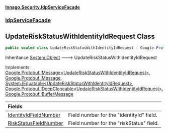 #### [Innago\.Security\.IdpServiceFacade](../../index.md 'index')
### [IdpServiceFacade](../index.md 'IdpServiceFacade')

## UpdateRiskStatusWithIdentityIdRequest Class

```csharp
public sealed class UpdateRiskStatusWithIdentityIdRequest : Google.Protobuf.IMessage<IdpServiceFacade.UpdateRiskStatusWithIdentityIdRequest>, Google.Protobuf.IMessage, System.IEquatable<IdpServiceFacade.UpdateRiskStatusWithIdentityIdRequest>, Google.Protobuf.IDeepCloneable<IdpServiceFacade.UpdateRiskStatusWithIdentityIdRequest>, Google.Protobuf.IBufferMessage
```

Inheritance [System\.Object](https://learn.microsoft.com/en-us/dotnet/api/system.object 'System\.Object') &#129106; UpdateRiskStatusWithIdentityIdRequest

Implements [Google\.Protobuf\.IMessage&lt;](https://learn.microsoft.com/en-us/dotnet/api/google.protobuf.imessage-1 'Google\.Protobuf\.IMessage\`1')[UpdateRiskStatusWithIdentityIdRequest](index.md 'IdpServiceFacade\.UpdateRiskStatusWithIdentityIdRequest')[&gt;](https://learn.microsoft.com/en-us/dotnet/api/google.protobuf.imessage-1 'Google\.Protobuf\.IMessage\`1'), [Google\.Protobuf\.IMessage](https://learn.microsoft.com/en-us/dotnet/api/google.protobuf.imessage 'Google\.Protobuf\.IMessage'), [System\.IEquatable&lt;](https://learn.microsoft.com/en-us/dotnet/api/system.iequatable-1 'System\.IEquatable\`1')[UpdateRiskStatusWithIdentityIdRequest](index.md 'IdpServiceFacade\.UpdateRiskStatusWithIdentityIdRequest')[&gt;](https://learn.microsoft.com/en-us/dotnet/api/system.iequatable-1 'System\.IEquatable\`1'), [Google\.Protobuf\.IDeepCloneable&lt;](https://learn.microsoft.com/en-us/dotnet/api/google.protobuf.ideepcloneable-1 'Google\.Protobuf\.IDeepCloneable\`1')[UpdateRiskStatusWithIdentityIdRequest](index.md 'IdpServiceFacade\.UpdateRiskStatusWithIdentityIdRequest')[&gt;](https://learn.microsoft.com/en-us/dotnet/api/google.protobuf.ideepcloneable-1 'Google\.Protobuf\.IDeepCloneable\`1'), [Google\.Protobuf\.IBufferMessage](https://learn.microsoft.com/en-us/dotnet/api/google.protobuf.ibuffermessage 'Google\.Protobuf\.IBufferMessage')

| Fields | |
| :--- | :--- |
| [IdentityIdFieldNumber](IdentityIdFieldNumber.md 'IdpServiceFacade\.UpdateRiskStatusWithIdentityIdRequest\.IdentityIdFieldNumber') | Field number for the "identityId" field\. |
| [RiskStatusFieldNumber](RiskStatusFieldNumber.md 'IdpServiceFacade\.UpdateRiskStatusWithIdentityIdRequest\.RiskStatusFieldNumber') | Field number for the "riskStatus" field\. |
